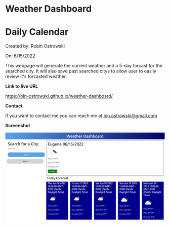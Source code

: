# Weather Dashboard
# Daily Calendar

Created by: Robin Ostrowski

On: 6/15/2022

This webpage will generate the current weather and a 5-day forcast for the searched city. It will also save past searched citys to allow user to easily review it's forcasted weather.

**Link to live URL**

https://bin-ostrowski.github.io/weather-dashboard/

**Contact**

If you want to contact me you can reach me at bin.ostrowski@gmail.com

**Screenshot**

![Screenshot](screenshot.JPG)
